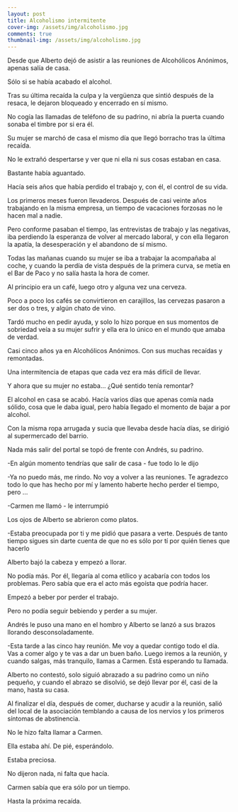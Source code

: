 ```yaml
---
layout: post
title: Alcoholismo intermitente
cover-img: /assets/img/alcoholismo.jpg
comments: true
thumbnail-img: /assets/img/alcoholismo.jpg
---
```



Desde que Alberto dejó de asistir a las reuniones de Alcohólicos Anónimos, apenas salía de casa.

Sólo si se había acabado el alcohol.

Tras su última recaída la culpa y la vergüenza que sintió después de la resaca, le dejaron bloqueado y encerrado en sí mismo.

No cogía las llamadas de teléfono de su padrino, ni abría la puerta cuando sonaba el timbre por si era él.

Su mujer se marchó de casa el mismo día que llegó borracho tras la última recaída.

No le extrañó despertarse y ver que ni ella ni sus cosas estaban en casa.

Bastante había aguantado.

Hacía seis años que había perdido el trabajo y, con él, el control de su vida.

Los primeros meses fueron llevaderos. Después de casi veinte años trabajando en la misma empresa, un tiempo de vacaciones forzosas no le hacen mal a nadie.

Pero conforme pasaban el tiempo, las entrevistas de trabajo y las negativas, iba perdiendo la esperanza de volver al mercado laboral, y con ella llegaron la apatía, la desesperación y el abandono de sí mismo.

Todas las mañanas cuando su mujer se iba a trabajar la acompañaba al coche, y cuando la perdía de vista después de la primera curva, se metía en el Bar de Paco y no salía hasta la hora de comer.

Al principio era un café, luego otro y alguna vez una cerveza.

Poco a poco los cafés se convirtieron en carajillos, las cervezas pasaron a ser dos o tres, y algún chato de vino.

Tardó mucho en pedir ayuda, y solo lo hizo porque en sus momentos de sobriedad veía a su mujer sufrir y ella era lo único en el mundo que amaba de verdad.

Casi cinco años ya en Alcohólicos Anónimos. Con sus muchas recaídas y remontadas.

Una intermitencia de etapas que cada vez era más difícil de llevar.

Y ahora que su mujer no estaba… ¿Qué sentido tenía remontar?

El alcohol en casa se acabó. Hacía varios días que apenas comía nada sólido, cosa que le daba igual, pero había llegado el momento de bajar a por alcohol.

Con la misma ropa arrugada y sucia que llevaba desde hacía días, se dirigió al supermercado del barrio.

Nada más salir del portal se topó de frente con Andrés, su padrino.

-En algún momento tendrías que salir de casa - fue todo lo le dijo

-Ya no puedo más, me rindo. No voy a volver a las reuniones. Te agradezco todo lo que has hecho por mí y lamento haberte hecho perder el tiempo, pero …

-Carmen me llamó - le interrumpió

Los ojos de Alberto se abrieron como platos.

-Estaba preocupada por ti y me pidió que pasara a verte. Después de tanto tiempo sigues sin darte cuenta de que no es sólo por tí por quién tienes que hacerlo

Alberto bajó la cabeza y empezó a llorar.

No podía más. Por él, llegaría al coma etílico y acabaría con todos los problemas. Pero sabía que era el acto más egoísta que podría hacer.

Empezó a beber por perder el trabajo.

Pero no podía seguir bebiendo y perder a su mujer.

Andrés le puso una mano en el hombro y Alberto se lanzó a sus brazos llorando desconsoladamente.

-Esta tarde a las cinco hay reunión. Me voy a quedar contigo todo el día. Vas a comer algo y te vas a dar un buen baño. Luego iremos a la reunión, y cuando salgas, más tranquilo, llamas a Carmen. Está esperando tu llamada.

Alberto no contestó, solo siguió abrazado a su padrino como un niño pequeño, y cuando el abrazo se disolvió, se dejó llevar por él, casi de la mano, hasta su casa.

Al finalizar el día, después de comer, ducharse y acudir a la reunión, salió del local de la asociación temblando a causa de los nervios y los primeros síntomas de abstinencia.

No le hizo falta llamar a Carmen.

Ella estaba ahí. De pié, esperándolo.

Estaba preciosa.

No dijeron nada, ni falta que hacía.

Carmen sabía que era sólo por un tiempo.

Hasta la próxima recaída.






